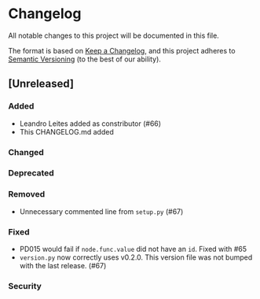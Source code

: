 # Changelog

All notable changes to this project will be documented in this file.

The format is based on [Keep a Changelog](https://keepachangelog.com/en/1.0.0/),
and this project adheres to [Semantic Versioning](https://semver.org/spec/v2.0.0.html) (to the best of our ability).

## [Unreleased]

### Added

- Leandro Leites added as constributor (#66)
- This CHANGELOG.md added

### Changed

### Deprecated

### Removed

- Unnecessary commented line from `setup.py` (#67)

### Fixed

- PD015 would fail if `node.func.value` did not have an `id`. Fixed with #65
- `version.py` now correctly uses v0.2.0. This version file was not bumped with the last release. (#67)

### Security
